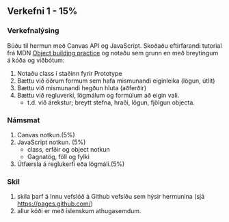

## Verkefni 1 - 15%

### Verkefnalýsing
Búðu til hermun með Canvas API og JavaScript. 
Skoðaðu eftirfarandi tutorial frá MDN [Object building practice](https://developer.mozilla.org/en-US/docs/Learn/JavaScript/Objects/Object_building_practice) og notaðu sem grunn en með breytingum á kóða og viðbótum:

1. Notaðu class í staðinn fyrir Prototype
1. Bættu við öðrum formum sem hafa mismunandi eiginleika (lögun, útlit)
1. Bættu við mismunandi hegðun hluta (aðferðir)
1. Bættu við regluverki, lögmálum og formúlum að eigin vali. 
   * t.d. við árekstur; breytt stefna, hraði, lögun, fjölgun objecta.
   

### Námsmat
1. Canvas notkun.(5%)
1. JavaScript notkun. (5%)
   * class, erfðir og object notkun
   * Gagnatög, föll og fylki
1. Útfærsla á reglukerfi eða lögmáli.(5%)


### Skil
1. skila þarf á Innu vefslóð á Github vefsíðu sem hýsir hermunina (sjá https://pages.github.com/) 
1. allur kóði er með íslenskum athugasemdum.


